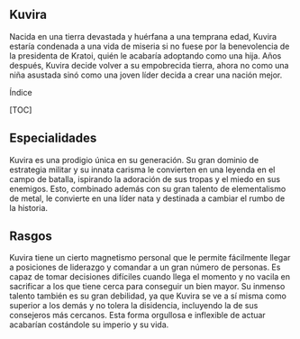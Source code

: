 ## Kuvira

Nacida en una tierra devastada y huérfana a una temprana edad, Kuvira estaría condenada a una vida de miseria si no fuese por la benevolencia de la presidenta de Kratoi, quién le acabaría adoptando como una hija. Años después, Kuvira decide volver a su empobrecida tierra, ahora no como una niña asustada sinó como una joven líder decida a crear una nación mejor.

Índice

[TOC]

## Especialidades

Kuvira es una prodigio única en su generación. Su gran dominio de estrategia militar y su innata carisma le convierten en una leyenda en el campo de batalla, ispirando la adoración de sus tropas y el miedo en sus enemigos. Esto, combinado además con su gran talento de elementalismo de metal, le convierte en una líder nata y destinada a cambiar el rumbo de la historia.

## Rasgos

 Kuvira tiene un cierto magnetismo personal que le permite fácilmente llegar a posiciones de liderazgo y comandar a un gran número de personas. Es capaz de tomar decisiones difíciles cuando llega el momento y no vacila en sacrificar a los que tiene cerca para conseguir un bien mayor. Su inmenso talento también es su gran debilidad, ya que Kuvira se ve a sí misma como superior a los demás y no tolera la disidencia, incluyendo la de sus consejeros más cercanos. Esta forma orgullosa e inflexible de actuar acabarían costándole su imperio y su vida.